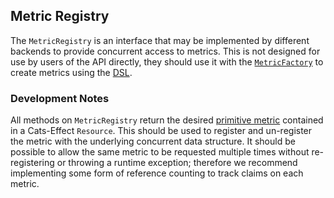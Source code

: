 ## Metric Registry

The `MetricRegistry` is an interface that may be implemented by different backends to provide concurrent access to
metrics. This is not designed for use by users of the API directly, they should use it with the [`MetricFactory`] to
create metrics using the [DSL](../interface/dsl.md).

### Development Notes

All methods on `MetricRegistry` return the desired [primitive metric] contained in a Cats-Effect `Resource`. This
should be used to register and un-register the metric with the underlying concurrent data structure. It should be
possible to allow the same metric to be requested multiple times without re-registering or throwing a runtime
exception; therefore we recommend implementing some form of reference counting to track claims on each metric.

[`MetricFactory`]: metric-factory.md
[primitive metric]: ../metrics/primitive-metric-types.md
